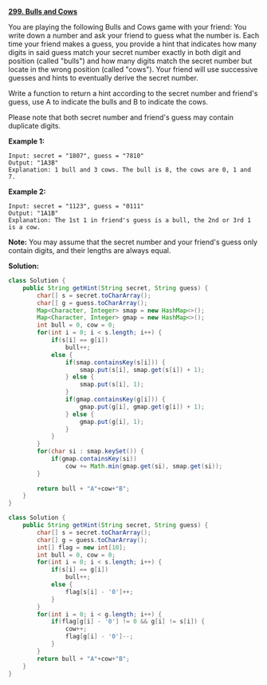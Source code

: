 **[299. Bulls and Cows](https://leetcode.com/problems/bulls-and-cows/)**

You are playing the following Bulls and Cows game with your friend: You write down a number and ask your friend to guess what the number is. Each time your friend makes a guess, you provide a hint that indicates how many digits in said guess match your secret number exactly in both digit and position (called "bulls") and how many digits match the secret number but locate in the wrong position (called "cows"). Your friend will use successive guesses and hints to eventually derive the secret number.

Write a function to return a hint according to the secret number and friend's guess, use A to indicate the bulls and B to indicate the cows. 

Please note that both secret number and friend's guess may contain duplicate digits.

**Example 1:**
```
Input: secret = "1807", guess = "7810"
Output: "1A3B"
Explanation: 1 bull and 3 cows. The bull is 8, the cows are 0, 1 and 7.
```

**Example 2:**
```
Input: secret = "1123", guess = "0111"
Output: "1A1B"
Explanation: The 1st 1 in friend's guess is a bull, the 2nd or 3rd 1 is a cow.
```

**Note:** You may assume that the secret number and your friend's guess only contain digits, and their lengths are always equal.

**Solution:**

```java
class Solution {
    public String getHint(String secret, String guess) {
        char[] s = secret.toCharArray();
        char[] g = guess.toCharArray();
        Map<Character, Integer> smap = new HashMap<>();
        Map<Character, Integer> gmap = new HashMap<>();
        int bull = 0, cow = 0;
        for(int i = 0; i < s.length; i++) {
            if(s[i] == g[i])
                bull++;
            else {
                if(smap.containsKey(s[i])) {
                    smap.put(s[i], smap.get(s[i]) + 1);
                } else {
                    smap.put(s[i], 1);
                }
                if(gmap.containsKey(g[i])) {
                    gmap.put(g[i], gmap.get(g[i]) + 1);
                } else {
                    gmap.put(g[i], 1);
                }
            }
        }
        for(char si : smap.keySet()) {
            if(gmap.containsKey(si))
                cow += Math.min(gmap.get(si), smap.get(si));            
        }
        
        return bull + "A"+cow+"B";
    }
}
```


```java
class Solution {
    public String getHint(String secret, String guess) {
        char[] s = secret.toCharArray();
        char[] g = guess.toCharArray();
        int[] flag = new int[10];
        int bull = 0, cow = 0;
        for(int i = 0; i < s.length; i++) {
            if(s[i] == g[i])
                bull++;
            else {
                flag[s[i] - '0']++;
            }
        }
        for(int i = 0; i < g.length; i++) {
            if(flag[g[i] - '0'] != 0 && g[i] != s[i]) {
                cow++;   
                flag[g[i] - '0']--;                                 
            }          
        }        
        return bull + "A"+cow+"B";
    }
}
```